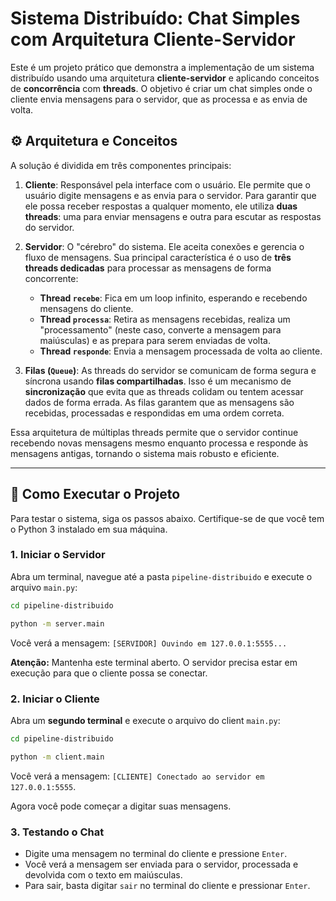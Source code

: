 
# Sistema Distribuído: Chat Simples com Arquitetura Cliente-Servidor

Este é um projeto prático que demonstra a implementação de um sistema distribuído usando uma arquitetura **cliente-servidor** e aplicando conceitos de **concorrência** com **threads**. O objetivo é criar um chat simples onde o cliente envia mensagens para o servidor, que as processa e as envia de volta.

## ⚙️ Arquitetura e Conceitos

A solução é dividida em três componentes principais:

1.  **Cliente**: Responsável pela interface com o usuário. Ele permite que o usuário digite mensagens e as envia para o servidor. Para garantir que ele possa receber respostas a qualquer momento, ele utiliza **duas threads**: uma para enviar mensagens e outra para escutar as respostas do servidor.

2.  **Servidor**: O "cérebro" do sistema. Ele aceita conexões e gerencia o fluxo de mensagens. Sua principal característica é o uso de **três threads dedicadas** para processar as mensagens de forma concorrente:

      * **Thread `recebe`**: Fica em um loop infinito, esperando e recebendo mensagens do cliente.
      * **Thread `processa`**: Retira as mensagens recebidas, realiza um "processamento" (neste caso, converte a mensagem para maiúsculas) e as prepara para serem enviadas de volta.
      * **Thread `responde`**: Envia a mensagem processada de volta ao cliente.

3.  **Filas (`Queue`)**: As threads do servidor se comunicam de forma segura e síncrona usando **filas compartilhadas**. Isso é um mecanismo de **sincronização** que evita que as threads colidam ou tentem acessar dados de forma errada. As filas garantem que as mensagens são recebidas, processadas e respondidas em uma ordem correta.

Essa arquitetura de múltiplas threads permite que o servidor continue recebendo novas mensagens mesmo enquanto processa e responde às mensagens antigas, tornando o sistema mais robusto e eficiente.

-----

## 🚀 Como Executar o Projeto

Para testar o sistema, siga os passos abaixo. Certifique-se de que você tem o Python 3 instalado em sua máquina.

### 1\. Iniciar o Servidor

Abra um terminal, navegue até a pasta `pipeline-distribuido` e execute o arquivo `main.py`:

```bash
cd pipeline-distribuido

python -m server.main
```

Você verá a mensagem: `[SERVIDOR] Ouvindo em 127.0.0.1:5555...`

**Atenção:** Mantenha este terminal aberto. O servidor precisa estar em execução para que o cliente possa se conectar.

### 2\. Iniciar o Cliente

Abra um **segundo terminal** e execute o arquivo do client `main.py`:

```bash
cd pipeline-distribuido

python -m client.main
```

Você verá a mensagem: `[CLIENTE] Conectado ao servidor em 127.0.0.1:5555`.

Agora você pode começar a digitar suas mensagens.

### 3\. Testando o Chat

  * Digite uma mensagem no terminal do cliente e pressione `Enter`.
  * Você verá a mensagem ser enviada para o servidor, processada e devolvida com o texto em maiúsculas.
  * Para sair, basta digitar `sair` no terminal do cliente e pressionar `Enter`.
